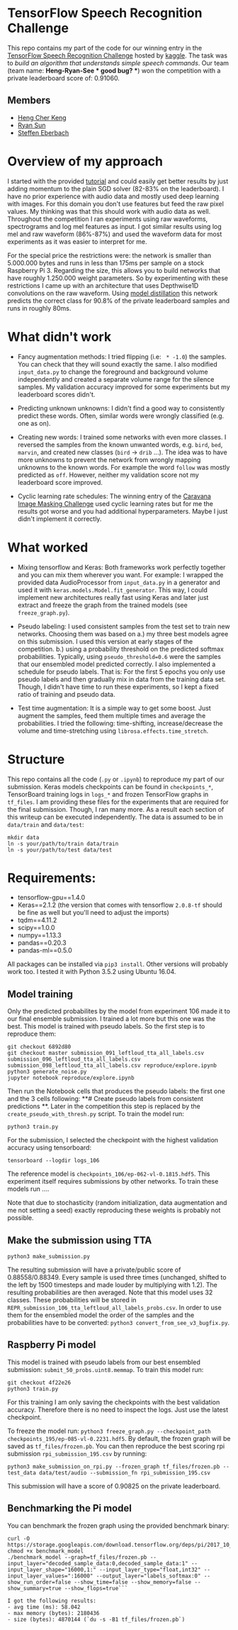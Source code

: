 # TensorFlow Speech Recognition Challenge
This repo contains my part of the code for our winning entry in the [TensorFlow Speech Recognition Challenge](https://www.kaggle.com/c/tensorflow-speech-recognition-challenge) hosted by [kaggle](https://www.kaggle.com). The task was to *build an algorithm that understands simple speech commands*.
Our team (team name: **Heng-Ryan-See \* good bug? \***) won the competition with a private leaderboard score of: 0.91060.

## Members

- [Heng Cher Keng](https://www.kaggle.com/hengck23)
- [Ryan Sun](https://www.kaggle.com/ryansun)
- [Steffen Eberbach](https://www.kaggle.com/seesee)

# Overview of my approach
I started with the provided [tutorial](https://www.tensorflow.org/versions/master/tutorials/audio_recognition) and could easily get better results by just adding momentum to the plain SGD solver (82-83% on the leaderboard). I have no prior experience with audio data and mostly used deep learning with images. For this domain you don't use features but feed the raw pixel values. My thinking was that this should work with audio data as well. Throughout the competition I ran experiments using raw waveforms, spectrograms and log mel features as input. I got similar results using log mel and raw waveform (86%-87%) and used the waveform data for most experiments as it was easier to interpret for me.

For the special price the restrictions were: the network is smaller than 5.000.000 bytes and runs in less than 175ms per sample on a stock Raspberry Pi 3. Regarding the size, this allows you to build networks that have roughly 1.250.000 weight parameters. So by experimenting with these restrictions I came up with an architecture that uses Depthwise1D convolutions on the raw waveform. Using [model distillation](https://arxiv.org/pdf/1503.02531.pdf) this network predicts the correct class for 90.8% of the private leaderboard samples and runs in roughly 80ms.

# What didn't work

- Fancy augmentation methods: I tried flipping (i.e: ` * -1.0`) the samples. You can check that they will sound exactly the same. I also modified `input_data.py` to change the foreground and background volume independently and created a separate volume range for the silence samples. My validation accuracy improved for some experiments but my leaderboard scores didn't.

- Predicting unknown unknowns: I didn't find a good way to consistently predict these words. Often, similar words were wrongly classified (e.g. one as on).

- Creating new words: I trained some networks with even more classes. I reversed the samples from the known unwanted words, e.g. `bird`, `bed`, `marvin`, and created new classes (`bird` -> `drib` ...). The idea was to have more unknowns to prevent the network from wrongly mapping unknowns to the known words. For example the word `follow` was mostly predicted as `off`. However, neither my validation score not my leaderboard score improved.

- Cyclic learning rate schedules: The winning entry of the [Caravana Image Masking Challenge](http://blog.kaggle.com/2017/12/22/carvana-image-masking-first-place-interview/) used cyclic learning rates but for me the results got worse and you had additional hyperparameters. Maybe I just didn't implement it correctly.

# What worked
- Mixing tensorflow and Keras: Both frameworks work perfectly together and you can mix them wherever you want. For example: I wrapped the provided data AudioProcessor from `input_data.py` in a generator and used it with `keras.models.Model.fit_generator`. This way, I could implement new architectures really fast using Keras and later just extract and freeze the graph from the trained models (see `freeze_graph.py`).

- Pseudo labeling: I used consistent samples from the test set to train new networks. Choosing them was based on a.) my three best models agree on this submission. I used this version at early stages of the competition. b.) using a probability threshold on the predicted softmax probabilities. Typically, using `pseudo_threshold=0.6` were the samples that our ensembled model predicted correctly. I also implemented a schedule for pseudo labels. That is: For the first 5 epochs you only use pseudo labels and then gradually mix in data from the training data set. Though, I didn't have time to run these experiments, so I kept a fixed ratio of training and pseudo data.

- Test time augmentation: It is a simple way to get some boost. Just augment the samples, feed them multiple times and average the probabilities. I tried the following: time-shifting, increase/decrease the volume and time-stretching using `librosa.effects.time_stretch`.

# Structure
This repo contains all the code (`.py` or `.ipynb`) to reproduce my part of our submission. Keras models checkpoints can be found in `checkpoints_*`, TensorBoard training logs in `logs_*` and frozen TensorFlow graphs in `tf_files`. I am providing these files for the experiments that are required for the final submission. Though, I ran many more. As a result each section of this writeup can be executed independently.
The data is assumed to be in `data/train` and `data/test`:
```
mkdir data
ln -s your/path/to/train data/train
ln -s your/path/to/test data/test
```

# Requirements:
- tensorflow-gpu==1.4.0 
- Keras==2.1.2 (the version that comes with tensorflow `2.0.8-tf` should be fine as well but you'll need to adjust the imports)
- tqdm==4.11.2
- scipy==1.0.0
- numpy==1.13.3
- pandas==0.20.3
- pandas-ml==0.5.0

All packages can be installed via `pip3 install`. Other versions will probably work too. I tested it with Python 3.5.2 using Ubuntu 16.04.

## Model training
Only the predicted probabilites by the model from experiment 106 made it to our final ensemble submission.
I trained a lot more but this one was the best. This model is trained with pseudo labels. So the first step is to reproduce them:
```
git checkout 6892d80
git checkout master submission_091_leftloud_tta_all_labels.csv submission_096_leftloud_tta_all_labels.csv submission_098_leftloud_tta_all_labels.csv reproduce/explore.ipynb
python3 generate_noise.py
jupyter notebook reproduce/explore.ipynb
```
Then run the Notebook cells that produces the pseudo labels: the first one and the 3 cells following: **# Create pseudo labels from consistent predictions
**. Later in the competition this step is replaced by the `create_pseudo_with_thresh.py` script. To train the model run:
```
python3 train.py
```
For the submission, I selected the checkpoint with the highest validation accuracy using tensorboard:
```
tensorboard --logdir logs_106
```
The reference model is `checkpoints_106/ep-062-vl-0.1815.hdf5`. This experiment itself requires submissions by other networks. To train these models run ....

 Note that due to stochasticity (random initialization, data augmentation and me not setting a seed) exactly reproducing these weights is probably not possible.

## Make the submission using TTA
```
python3 make_submission.py
```
The resulting submission will have a private/public score of 0.88558/0.88349. Every sample is used three times (unchanged, shifted to the left by 1500 timesteps and made louder by multiplying with 1.2). The resulting probabilities are then averaged. Note that this model uses 32 classes. These probabilities will be stored in `REPR_submission_106_tta_leftloud_all_labels_probs.csv`. In order to use them for the ensembled model the order of the samples and the probabilities have to be converted: `python3 convert_from_see_v3_bugfix.py`.

## Raspberry Pi model
This model is trained with pseudo labels from our best ensembled submission: `submit_50_probs.uint8.memmap`. To train this model run:
```
git checkout 4f22e26
python3 train.py
```
For this training I am only saving the checkpoints with the best validation accuracy. Therefore there is no need to inspect the logs. Just use the latest checkpoint.

To freeze the model run: `python3 freeze_graph.py --checkpoint_path checkpoints_195/ep-085-vl-0.2231.hdf5`. By default, the frozen graph will be saved as `tf_files/frozen.pb`. You can then reproduce the best scoring rpi submission `rpi_submission_195.csv` by running:
```
python3 make_submission_on_rpi.py --frozen_graph tf_files/frozen.pb --test_data data/test/audio --submission_fn rpi_submission_195.csv
```
This submission will have a score of 0.90825 on the private leaderboard.

## Benchmarking the Pi model
You can benchmark the frozen graph using the provided benchmark binary:

```
curl -O https://storage.googleapis.com/download.tensorflow.org/deps/pi/2017_10_07/benchmark_model
chmod +x benchmark_model
./benchmark_model --graph=tf_files/frozen.pb --input_layer="decoded_sample_data:0,decoded_sample_data:1" --input_layer_shape="16000,1:" --input_layer_type="float,int32" --input_layer_values=":16000" --output_layer="labels_softmax:0" --show_run_order=false --show_time=false --show_memory=false --show_summary=true --show_flops=true```

I got the following results:
- avg time (ms): 58.042
- max memory (bytes): 2180436
- size (bytes): 4870144 (`du -s -B1 tf_files/frozen.pb`)